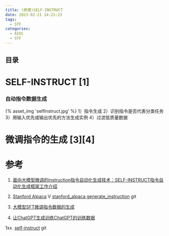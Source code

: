 ```yaml
---
title: (原理)SELF-INSTRUCT
date: 2023-02-21 14:21:23
tags:
  - STF
categories:
  - AIGC  
  - STF
---
```


<p></p>
<!-- more -->

## 目录
<!-- toc -->

# SELF-INSTRUCT [1]
### 自动指令数据生成
{% asset_img  'selfInstruct.jpg' %}
1）指令生成
2）识别指令是否代表分类任务
3）用输入优先或输出优先的方法生成实例
4）过滤低质量数据


# 微调指令的生成 [3][4]

# 参考
1. [面向大模型微调的instruction指令自动化生成技术：SELF-INSTRUCT指令自动化生成框架工作介绍](https://mp.weixin.qq.com/s?__biz=MzAxMjc3MjkyMg==&mid=2648399792&idx=1&sn=c70e1d13b68399b0c19cfbf658f35d77)

2. [Stanford Alpaca](https://www.bilibili.com/video/BV1nQ4y1A7Po) V
   [stanford_alpaca generate_instruction](https://github.com/www6v/stanford_alpaca/blob/main/generate_instruction.py) git

3. [大模型SFT微调指令数据的生成](https://zhuanlan.zhihu.com/p/650596719)

4. [让ChatGPT生成训练ChatGPT的训练数据](https://zhuanlan.zhihu.com/p/618334308)

1xx. [self-instruct](https://github.com/yizhongw/self-instruct/) git

